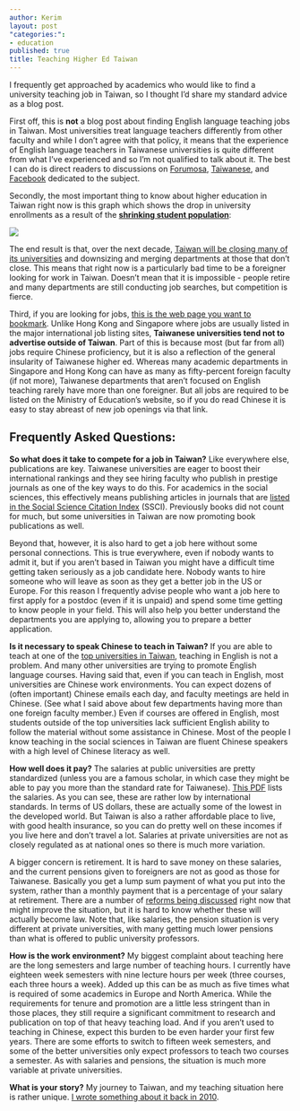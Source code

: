 ```yaml
---
author: Kerim
layout: post
"categories:": 
- education
published: true
title: Teaching Higher Ed Taiwan
---
```

I frequently get approached by academics who would like to find a university teaching job in Taiwan, so I thought I’d share my standard advice as a blog post. 

First off, this is **not** a blog post about finding English language teaching jobs in Taiwan. Most universities treat language teachers differently from other faculty and while I don’t agree with that policy, it means that the experience of English language teachers in Taiwanese universities is quite different from what I’ve experienced and so I’m not qualified to  talk about it. The best I can do is direct readers to discussions on [Forumosa](http://forumosa.com/taiwan/viewforum.php?f=35), [Taiwanese](https://taiwanease.com/en/forums/teaching-english-in-taiwan-f81.html), and [Facebook](https://www.facebook.com/groups/702625523150392/) dedicated to the subject. 

Secondly, the most important thing to know about higher education in Taiwan right now is  this graph which shows the drop in university enrollments as a result of the **[shrinking student population](http://www.cw.com.tw/article/article.action?id=5081130)**:

![](http://d.pr/i/lNRFaK+)

The end result is that, over the next decade, [Taiwan will be closing many of its universities](http://monitor.icef.com/2015/04/taiwan-plans-to-close-up-to-a-third-of-its-universities-in-the-next-decade/) and downsizing and merging departments at those that don’t close. This means that right now is a particularly bad time to be a foreigner looking for work in Taiwan. Doesn’t mean that it is impossible - people retire and many departments are still conducting job searches, but competition is fierce. 

Third, if you are looking for jobs, [this is the web page you want to bookmark](http://tjn.moe.edu.tw/jobshow.php). Unlike Hong Kong and Singapore where jobs are usually listed in the major international job listing sites, **Taiwanese universities tend not to advertise outside of Taiwan**. Part of this is because most (but far from all) jobs require Chinese proficiency, but it is also a reflection of the general insularity of Taiwanese higher ed. Whereas many academic departments in Singapore and Hong Kong can have as many as fifty-percent foreign faculty (if not more), Taiwanese departments that aren’t focused on English teaching rarely have more than one foreigner. But all jobs are required to be listed on the Ministry of Education’s website, so if you do read Chinese it is easy to stay abreast of new job openings via that link.

## Frequently Asked Questions:<!--more-->

**So what does it take to compete for a job in Taiwan?** Like everywhere else, publications are key. Taiwanese universities are eager to boost their international rankings and they see hiring faculty who publish in prestige journals as one of the key ways to do this. For academics in the social sciences, this effectively means publishing articles in journals that are [listed in the Social Science Citation Index](http://ip-science.thomsonreuters.com/cgi-bin/jrnlst/jlresults.cgi?PC=SS) (SSCI). Previously books did not count for much, but some universities in Taiwan are now promoting book publications as well. 

Beyond that, however, it is also hard to get a job here without some personal connections. This is true everywhere, even if nobody wants to admit it, but if you aren’t based in Taiwan you might have a difficult time getting taken seriously as a job candidate here.  Nobody wants to hire someone who will leave as soon as they get a better job in the US or Europe. For this reason I frequently advise people who want a job here to first apply for a postdoc (even if it is unpaid) and spend some time getting to know people in your field. This will also help you better understand the departments you are applying to, allowing you to prepare a better application.

**Is it necessary to speak Chinese to teach in Taiwan?** If you are able to teach at one of the [top universities in Taiwan](http://www.4icu.org/tw/), teaching in English is not a problem. And many other universities are trying to promote English language courses. Having said that, even if you can teach in English, most universities are Chinese work environments. You can expect dozens of (often important) Chinese emails each day, and faculty meetings are held in Chinese. (See what I said above about few departments having more than one foreign faculty member.) Even if courses are offered in English, most students outside of the top universities lack sufficient English ability to follow the material without some assistance in Chinese. Most of the people I know teaching in the social sciences in Taiwan are fluent Chinese speakers with a high level of Chinese literacy as well.

**How well does it pay?** The salaries at public universities are pretty standardized (unless you are a famous scholar, in which case they might be able to pay you more than the standard rate for Taiwanese). [This PDF](http://www.personnel.nkfust.edu.tw/ezfiles/7/1007/img/1851/169571396.pdf) lists the salaries. As you can see, these are rather low by international standards. In terms of US dollars, these are actually some of the lowest in the developed world. But Taiwan is also a rather affordable place to live, with good health insurance, so you can do pretty well on these incomes if you live here and don’t travel a lot. Salaries at private universities are not as closely regulated as at national ones so there is much more variation.

A bigger concern is retirement. It is hard to save money on these salaries, and the current pensions given to foreigners are not as good as those for Taiwanese.  Basically you get a lump sum payment of what you put into the system, rather than a monthly payment that is a percentage of your salary at retirement. There are a number of [reforms being discussed](http://www.taipeitimes.com/News/taiwan/archives/2016/11/11/2003659032) right now that might improve the situation, but it is hard to know whether these will actually become law. Note that, like salaries, the pension situation is very different at private universities, with many getting much lower pensions than what is offered to public university professors.

**How is the work environment?** My biggest complaint about teaching here are the long semesters and large number of teaching hours. I currently have eighteen week semesters with nine lecture hours per week (three courses, each three hours a week).  Added up this can be as much as five times what is required of some academics in Europe and North America. While the requirements for tenure and promotion are a little less stringent than in those places, they still require a significant commitment to research and publication on top of that heavy teaching load. And if you aren’t used to teaching in Chinese, expect this burden to be even harder your first few years. There are some efforts to switch to fifteen week semesters, and some of the better universities only expect professors to teach two courses a semester. As with salaries and pensions, the situation is much more variable at private universities.

**What is your story?** My journey to Taiwan, and my teaching situation here is rather unique. [I wrote something about it back in 2010](https://savageminds.org/2010/01/09/teaching-anthropology-in-the-field/). 